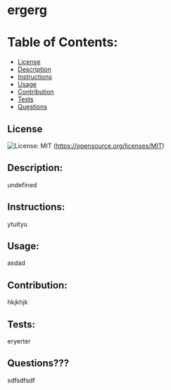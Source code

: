 
  # ergerg
  # Table of Contents:
  - [License](#license)
  - [Description](#description)
  - [Instructions](#instructions)
  - [Usage](#useage)
  - [Contribution](#contribution)
  - [Tests](#tests)
  - [Questions](#questions)
  
  ## License
  ![License: MIT](https://img.shields.io/badge/License-MIT-yellow.svg)
  (https://opensource.org/licenses/MIT)
  
  ## Description:
  undefined
  ## Instructions:
  ytuityu
  ## Usage:
  asdad
  ## Contribution:
  hkjkhjk
  ## Tests: 
  eryerter
  ## Questions??? 
  sdfsdfsdf